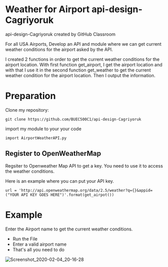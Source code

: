 # Weather for Airport api-design-Cagriyoruk
api-design-Cagriyoruk created by GitHub Classroom

For all USA Airports, Develop an API and module where we can get current weather conditions for the airport asked by the API.

I created 2 functions in order to get the current weather conditions for the airport location. With first function get_airport, I get the airport location and with that I use it in the second function get_weather to get the current weather condition for the airport location. Then I output the information.

# Preparation
Clone my repository:

``` 
git clone https://github.com/BUEC500C1/api-design-Cagriyoruk
```
 
import my module to your your code

``` 
import AirportWeatherAPI.py
```
## Register to OpenWeatherMap
Regsiter to Openweather Map API to get a key. You need to use it to access the weather conditions. 

Here is an example where you can put your API key.

```
url = 'http://api.openweathermap.org/data/2.5/weather?q={}&appid=("YOUR API KEY GOES HERE")'.format(get_airpot()) 
```

# Example
Enter the Airport name to get the current weather conditions. 

* Run the File
* Enter a valid airport name
* That's all you need to do

![Screenshot_2020-02-04_20-16-28](https://user-images.githubusercontent.com/55101879/73802433-9c81cd00-478b-11ea-9c1a-2d1dd0b92c9c.png)
